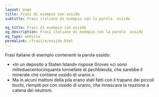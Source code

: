 ```yaml
---
layout: page
title: Frasi di esempio con ossido 
subtitle: Frasi italiane di esempio con la parola  ossido

og_title: Frasi di esempio con ossido 
og_description: Frasi italiane di esempio con la parola  ossido
og_type: website
permalink: /frasi/o/ossido.html
---
```


Frasi italiane di esempio contenenti la parola ossido:


- «In un deposito a Staten Island» rispose Groves «ci sono milleduecentocinquanta tonnellate di pechblenda, che sarebbe il minerale che contiene ossido di uranio.».
- Ma in alcuni mattoni della pila erano stati fatti con il trapano dei piccoli buchi, riempiti poi con ossido di uranio, che innescava la reazione a catena dei neutroni.
